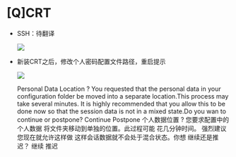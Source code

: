 # \[Q]CRT

-   SSH：待翻译

    ![](../image/image_Qi9xmnWX8U.png)
-   新装CRT之后，修改个人密码配置文件路径，重启提示

    ![](../image/image_FI58gK8CBm.png)

    Personal Data Location
    ?
    You requested that the personal data in your configuration
    folder be moved into a separate location.This process may
    take several minutes.
    It is highly recommended that you allow this to be done now
    so that the session data is not in a mixed state.Do you wan
    to continue or postpone?
    Continue
    Postpone
    个人数据位置
    ?
    您要求配置中的个人数据
    将文件夹移动到单独的位置。此过程可能
    花几分钟时间。
    强烈建议您现在就允许这样做
    这样会话数据就不会处于混合状态。你想
    继续还是推迟？
    继续
    推迟
